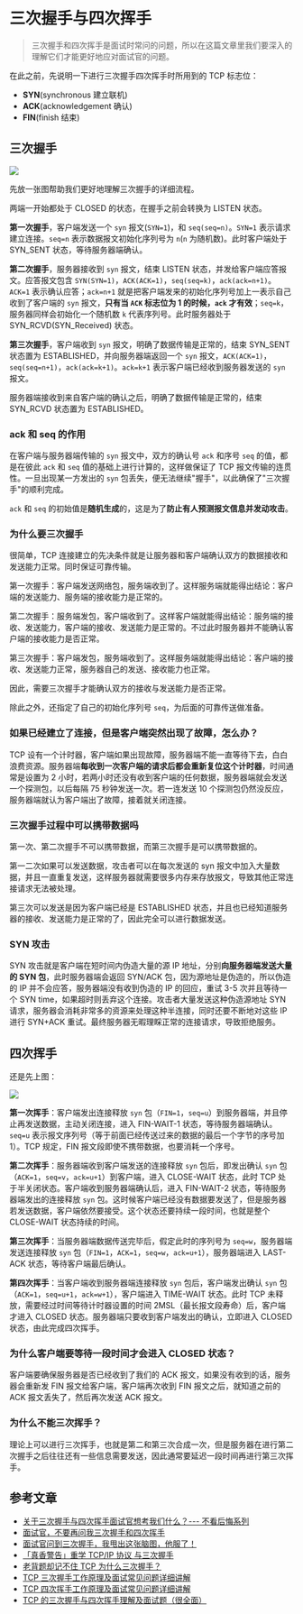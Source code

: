 # 三次握手与四次挥手

> 三次握手和四次挥手是面试时常问的问题，所以在这篇文章里我们要深入的理解它们才能更好地应对面试官的问题。

在此之前，先说明一下进行三次握手四次挥手时所用到的 TCP 标志位：

- **SYN**(synchronous 建立联机)
- **ACK**(acknowledgement 确认)
- **FIN**(finish 结束)

## 三次握手

![](https://pics6.baidu.com/feed/9d82d158ccbf6c819624f31141341c3332fa40cd.jpeg?token=9dca9d2f40a953f4b671e80c2cad7dc4)

先放一张图帮助我们更好地理解三次握手的详细流程。

两端一开始都处于 CLOSED 的状态，在握手之前会转换为 LISTEN 状态。

**第一次握手**，客户端发送一个 `syn` 报文(`SYN=1`)，和 `seq(seq=n)`。`SYN=1` 表示请求建立连接。`seq=n` 表示数据报文初始化序列号为 `n`(`n` 为随机数)。此时客户端处于 SYN_SENT 状态，等待服务器端确认。

**第二次握手**，服务器接收到 `syn` 报文，结束 LISTEN 状态，并发给客户端应答报文。应答报文包含 `SYN(SYN=1)`，`ACK(ACK=1)`，`seq(seq=k)`，`ack(ack=n+1)`。`ACK=1` 表示确认应答；`ack=n+1` 就是把客户端发来的初始化序列号加上一表示自己收到了客户端的 `syn` 报文，**只有当 `ACK` 标志位为 1 的时候，`ack` 才有效**；`seq=k`，服务器同样会初始化一个随机数 `k` 代表序列号。此时服务器处于 SYN_RCVD(SYN_Received) 状态。

**第三次握手**，客户端收到 `syn` 报文，明确了数据传输是正常的，结束 SYN_SENT 状态置为 ESTABLISHED，并向服务器端返回一个 `syn` 报文，`ACK(ACK=1)`，`seq(seq=n+1)`，`ack(ack=k+1)`。`ack=k+1` 表示客户端已经收到服务器发送的 `syn` 报文。

服务器端接收到来自客户端的确认之后，明确了数据传输是正常的，结束 SYN_RCVD 状态置为 ESTABLISHED。

### ack 和 seq 的作用

在客户端与服务器端传输的 `syn` 报文中，双方的确认号 `ack` 和序号 `seq` 的值，都是在彼此 `ack` 和 `seq` 值的基础上进行计算的，这样做保证了 TCP 报文传输的连贯性。一旦出现某一方发出的 `syn` 包丢失，便无法继续"握手"，以此确保了"三次握手"的顺利完成。

`ack` 和 `seq` 的初始值是**随机生成**的，这是为了**防止有人预测报文信息并发动攻击**。

### 为什么要三次握手

很简单，TCP 连接建立的先决条件就是让服务器和客户端确认双方的数据接收和发送能力正常。同时保证可靠传输。

第一次握手：客户端发送网络包，服务端收到了。这样服务端就能得出结论：客户端的发送能力、服务端的接收能力是正常的。

第二次握手：服务端发包，客户端收到了。这样客户端就能得出结论：服务端的接收、发送能力，客户端的接收、发送能力是正常的。不过此时服务器并不能确认客户端的接收能力是否正常。

第三次握手：客户端发包，服务端收到了。这样服务端就能得出结论：客户端的接收、发送能力正常，服务器自己的发送、接收能力也正常。

因此，需要三次握手才能确认双方的接收与发送能力是否正常。

除此之外，还指定了自己的初始化序列号 `seq`，为后面的可靠传送做准备。

### 如果已经建立了连接，但是客户端突然出现了故障，怎么办？

TCP 设有一个计时器，客户端如果出现故障，服务器端不能一直等待下去，白白浪费资源。服务器端**每收到一次客户端的请求后都会重新复位这个计时器**，时间通常是设置为 2 小时，若两小时还没有收到客户端的任何数据，服务器端就会发送一个探测包，以后每隔 75 秒钟发送一次。若一连发送 10 个探测包仍然没反应，服务器端就认为客户端出了故障，接着就关闭连接。

### 三次握手过程中可以携带数据吗

第一次、第二次握手不可以携带数据，而第三次握手是可以携带数据的。

第一二次如果可以发送数据，攻击者可以在每次发送的 syn 报文中加入大量数据，并且一直重复发送，这样服务器就需要很多内存来存放报文，导致其他正常连接请求无法被处理。

第三次可以发送是因为客户端已经是 ESTABLISHED 状态，并且也已经知道服务器的接收、发送能力是正常的了，因此完全可以进行数据发送。

### SYN 攻击

SYN 攻击就是客户端在短时间内伪造大量的源 IP 地址，分别**向服务器端发送大量的 SYN 包**，此时服务器端会返回 SYN/ACK 包，因为源地址是伪造的，所以伪造的 IP 并不会应答，服务器端没有收到伪造的 IP 的回应，重试 3-5 次并且等待一个 SYN time，如果超时则丢弃这个连接。攻击者大量发送这种伪造源地址 SYN 请求，服务器会消耗非常多的资源来处理这种半连接，同时还要不断地对这些 IP 进行 SYN+ACK 重试。最终服务器无暇理睬正常的连接请求，导致拒绝服务。

## 四次挥手

还是先上图：

![](https://pics6.baidu.com/feed/e1fe9925bc315c60f678d8b22b896615485477b9.jpeg?token=9ce1dc27d201293c2f13d3816dd058b5)

**第一次挥手**：客户端发出连接释放 `syn` 包（`FIN=1`，`seq=u`）到服务器端，并且停止再发送数据，主动关闭连接，进入 FIN-WAIT-1 状态，等待服务器端确认。`seq=u` 表示报文序列号（等于前面已经传送过来的数据的最后一个字节的序号加 1）。TCP 规定，FIN 报文段即使不携带数据，也要消耗一个序号。

**第二次挥手**：服务器端收到客户端发送的连接释放 `syn` 包后，即发出确认 `syn` 包（`ACK=1`，`seq=v`，`ack=u+1`）到客户端，进入 CLOSE-WAIT 状态，此时 TCP 处于半关闭状态。客户端收到服务器端确认后，进入 FIN-WAIT-2 状态，等待服务器端发出的连接释放 `syn` 包。这时候客户端已经没有数据要发送了，但是服务器若发送数据，客户端依然要接受。这个状态还要持续一段时间，也就是整个 CLOSE-WAIT 状态持续的时间。

**第三次挥手**：当服务器端数据传送完毕后，假定此时的序列号为 `seq=w`，服务器端发送连接释放 `syn` 包（`FIN=1`，`ACK=1`，`seq=w`，`ack=u+1`），服务器端进入 LAST-ACK 状态，等待客户端最后确认。

**第四次挥手**：当客户端收到服务器端连接释放 `syn` 包后，客户端发出确认 `syn` 包（`ACK=1`，`seq=u+1`，`ack=w+1`），客户端进入 TIME-WAIT 状态。此时 TCP 未释放，需要经过时间等待计时器设置的时间 2MSL（最长报文段寿命）后，客户端才进入 CLOSED 状态。服务器端只要收到客户端发出的确认，立即进入 CLOSED 状态，由此完成四次挥手。

### 为什么客户端要等待一段时间才会进入 CLOSED 状态？

客户端要确保服务器是否已经收到了我们的 ACK 报文，如果没有收到的话，服务器会重新发 FIN 报文给客户端，客户端再次收到 FIN 报文之后，就知道之前的 ACK 报文丢失了，然后再次发送 ACK 报文。

### 为什么不能三次挥手？

理论上可以进行三次挥手，也就是第二和第三次合成一次，但是服务器在进行第二次握手之后往往还有一些信息需要发送，因此通常要延迟一段时间再进行第三次挥手。

## 参考文章

- [关于三次握手与四次挥手面试官想考我们什么？--- 不看后悔系列](https://juejin.cn/post/6844903834708344840)
- [面试官，不要再问我三次握手和四次挥手](https://juejin.cn/post/6844903958624878606)
- [面试官问到三次握手，我甩出这张脑图，他服了！](https://juejin.cn/post/6844904132071948295)
- [「真香警告」重学 TCP/IP 协议 与三次握手](https://juejin.cn/post/6844903826747555847)
- [老背题却记不住 TCP 为什么三次握手？](https://juejin.cn/post/6844904067601268744)
- [TCP 三次握手工作原理及面试常见问题详细讲解](https://baijiahao.baidu.com/s?id=1666904407896103080)
- [TCP 四次挥手工作原理及面试常见问题详细讲解](https://baijiahao.baidu.com/s?id=1666916961046192123)
- [TCP 的三次握手与四次挥手理解及面试题（很全面）](https://blog.csdn.net/qq_38950316/article/details/81087809)
